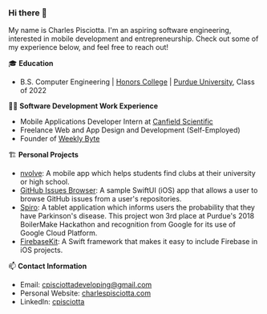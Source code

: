 ### Hi there 👋

My name is Charles Pisciotta. I'm an aspiring software engineering, interested in mobile development and entrepreneurship. Check out some of my experience below, and feel free to reach out!

🎓 **Education**
- B.S. Computer Engineering | [Honors College](https://honors.purdue.edu/) | [Purdue University](https://www.purdue.edu/), Class of 2022

👨‍💻 **Software Development Work Experience**
- Mobile Applications Developer Intern at [Canfield Scientific](https://www.canfieldsci.com/)
- Freelance Web and App Design and Development (Self-Employed)
- Founder of [Weekly Byte](https://weeklybyte.io/)

🏗 **Personal Projects**
- [nvolve](https://github.com/cpisciotta/nvolve-Campus-Clubs-and-Events-Discovery): A mobile app which helps students find clubs at their university or high school.
- [GitHub Issues Browser](https://github.com/cpisciotta/GitHub-Issues-Browser): A sample SwiftUI (iOS) app that allows a user to browse GitHub issues from a user's repositories.
- [Spiro](https://devpost.com/software/spiro): A tablet application which informs users the probability that they have Parkinson's disease. This project won 3rd place at Purdue's 2018 BoilerMake Hackathon and recognition from Google for its use of Google Cloud Platform.
- [FirebaseKit](https://github.com/cpisciotta/FirebaseKit): A Swift framework that makes it easy to include Firebase in iOS projects.

📫 **Contact Information**
- Email: cpisciottadeveloping@gmail.com
- Personal Website: [charlespisciotta.com](https://www.charlespisciotta.com/)
- LinkedIn: [cpisciotta](https://www.linkedin.com/in/charlespisciotta/)
